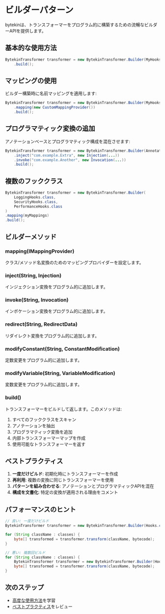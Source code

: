 # ビルダーパターン

bytekinは、トランスフォーマーをプログラム的に構築するための流暢なビルダーAPIを提供します。

## 基本的な使用方法

```java
BytekinTransformer transformer = new BytekinTransformer.Builder(MyHooks.class)
    .build();
```

## マッピングの使用

ビルダー構築時に名前マッピングを適用します:

```java
BytekinTransformer transformer = new BytekinTransformer.Builder(MyHooks.class)
    .mapping(new CustomMappingProvider())
    .build();
```

## プログラマティック変換の追加

アノテーションベースとプログラマティック構成を混在させます:

```java
BytekinTransformer transformer = new BytekinTransformer.Builder(AnnotationHooks.class)
    .inject("com.example.Extra", new Injection(...))
    .invoke("com.example.Another", new Invocation(...))
    .build();
```

## 複数のフッククラス

```java
BytekinTransformer transformer = new BytekinTransformer.Builder(
    LoggingHooks.class,
    SecurityHooks.class,
    PerformanceHooks.class
)
.mapping(myMappings)
.build();
```

## ビルダーメソッド

### mapping(IMappingProvider)

クラス/メソッド名変換のためのマッピングプロバイダーを設定します。

### inject(String, Injection)

インジェクション変換をプログラム的に追加します。

### invoke(String, Invocation)

インボケーション変換をプログラム的に追加します。

### redirect(String, RedirectData)

リダイレクト変換をプログラム的に追加します。

### modifyConstant(String, ConstantModification)

定数変更をプログラム的に追加します。

### modifyVariable(String, VariableModification)

変数変更をプログラム的に追加します。

### build()

トランスフォーマーをビルドして返します。このメソッドは:
1. すべてのフッククラスをスキャン
2. アノテーションを抽出
3. プログラマティック変換を追加
4. 内部トランスフォーマーマップを作成
5. 使用可能なトランスフォーマーを返す

## ベストプラクティス

1. **一度だけビルド**: 初期化時にトランスフォーマーを作成
2. **再利用**: 複数の変換に同じトランスフォーマーを使用
3. **パターンを組み合わせる**: アノテーションとプログラマティックAPIを混在
4. **構成を文書化**: 特定の変換が適用される理由をコメント

## パフォーマンスのヒント

```java
// 良い: 一度だけビルド
BytekinTransformer transformer = new BytekinTransformer.Builder(Hooks.class).build();

for (String className : classes) {
    byte[] transformed = transformer.transform(className, bytecode);
}

// 悪い: 複数回ビルド
for (String className : classes) {
    BytekinTransformer transformer = new BytekinTransformer.Builder(Hooks.class).build();
    byte[] transformed = transformer.transform(className, bytecode);
}
```

## 次のステップ

- [高度な使用方法](./advanced-usage.md)を学習
- [ベストプラクティス](./best-practices.md)をレビュー
